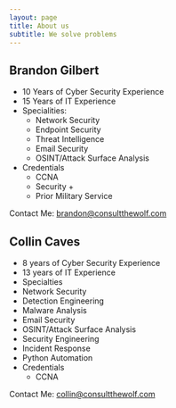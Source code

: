 ```yaml
---
layout: page
title: About us
subtitle: We solve problems
---
```


## Brandon Gilbert

- 10 Years of Cyber Security Experience
- 15 Years of IT Experience
- Specialities:
  - Network Security
  - Endpoint Security
  - Threat Intelligence
  - Email Security
  - OSINT/Attack Surface Analysis
- Credentials
  - CCNA
  - Security +
  - Prior Military Service

Contact Me: brandon@consultthewolf.com


## Collin Caves

-  8 years of Cyber Security Experience
-  13 years of IT Experience
-  Specialties
  - Network Security
  - Detection Engineering
  - Malware Analysis
  - Email Security
  - OSINT/Attack Surface Analysis
  - Security Engineering
  - Incident Response
  - Python Automation
- Credentials
  - CCNA

Contact Me: collin@consultthewolf.com
